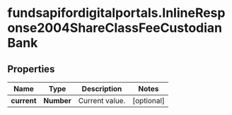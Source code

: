 # fundsapifordigitalportals.InlineResponse2004ShareClassFeeCustodianBank

## Properties

Name | Type | Description | Notes
------------ | ------------- | ------------- | -------------
**current** | **Number** | Current value. | [optional] 


